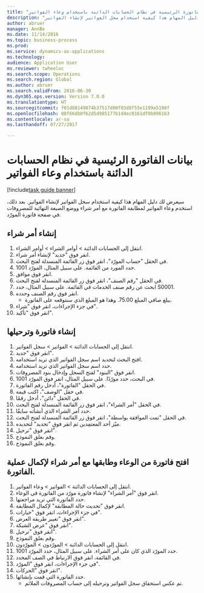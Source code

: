 ```yaml
--- 
title: "بيانات الفاتورة الرئيسية في نظام الحسابات الدائنة باستخدام ‏‫وعاء الفواتير‬"
description: "سيعرض لك دليل المهام هذا كيفية استخدام سجل الفواتير لإنشاء الفواتير."
author: abruer
manager: AnnBe
ms.date: 11/14/2016
ms.topic: business-process
ms.prod: 
ms.service: dynamics-ax-applications
ms.technology: 
audience: Application User
ms.reviewer: twheeloc
ms.search.scope: Operations
ms.search.region: Global
ms.author: abruer
ms.search.validFrom: 2016-06-30
ms.dyn365.ops.version: Version 7.0.0
ms.translationtype: HT
ms.sourcegitcommit: f01d88149074b37517d00f03d8f55e1199a5198f
ms.openlocfilehash: 08f66db0f62d5d985177b1d4ec0161df0b9961b3
ms.contentlocale: ar-sa
ms.lasthandoff: 07/27/2017

---
```

# <a name="key-invoice-data-into-the-ap-system-using-invoice-pool"></a>بيانات الفاتورة الرئيسية في نظام الحسابات الدائنة باستخدام ‏‫وعاء الفواتير‬

[!include[task guide banner](../../includes/task-guide-banner.md)]

سيعرض لك دليل المهام هذا كيفية استخدام سجل الفواتير لإنشاء الفواتير.  بعد ذلك، استخدم وعاء الفواتير لمطابقة الفاتورة مع أمر شراء ووضع الصيغة النهائية للمصروفات في صفحة فاتورة المورّد.


## <a name="create-a-purchase-order"></a>إنشاء أمر شراء
1. انتقل إلى الحسابات الدائنة > أوامر الشراء > أوامر الشراء.
2. انقر فوق "جديد" لإنشاء أمر شراء.
3. في الحقل "حساب المورّد‬"، انقر فوق زر القائمة المنسدلة لفتح البحث.
4. حدد المورد من القائمة. على سبيل المثال، المورّد 1001.
5. انقر فوق موافق.
6. في الحقل "رقم الصنف"، انقر فوق زر القائمة المنسدلة لفتح البحث.
7. ابحث عن رقم صنف الخدمات في القائمة. على سبيل المثال، حدد S0001.
8. انقر فوق رقم الصنف وحدده.
    * يبلغ صافي المبلغ 75.00.  وهذا هو المبلغ الذي سنتوقعه على الفاتورة.  
9. في جزء الإجراءات، انقر فوق "شراء‬".
10. انقر فوق "تأكيد".

## <a name="create-and-post-and-invoice"></a>إنشاء فاتورة وترحيلها
1. انتقل إلى الحسابات الدائنة > الفواتير > سجل الفواتير.
2. انقر فوق "جديد".
3. افتح البحث لتحديد اسم سجل الفواتير الذي تريد استخدامه.
4. حدد اسم سجل الفواتير الذي تريد استخدامه.
5. انقر فوق "البنود‬" لفتح السجل وإدخال بنود المصروفات.
6. في البحث، حدد مورّدًا. على سبيل المثال، انقر فوق المورّد 1001.
7. في الحقل "الفاتورة"، أدخل رقم الفاتورة.
8. في حقل "الوصف"، اكتب قيمة.
9. في الحقل "دائن"، أدخل رقمًا.
10. في الحقل "أمر الشراء"، انقر فوق زر القائمة المنسدلة لفتح البحث.
11. حدد أمر الشراء الذي أنشأته سابقًا.
12. في الحقل "تمت الموافقة بواسطة‬"، انقر فوق زر القائمة المنسدلة لفتح البحث.
13. ميّز أحد المعتمِدين ثم انقر فوق "تحديد" لتحديده.
14. انقر فوق "ترحيل".
15. وقم بغلق النموذج.
16. وقم بغلق النموذج.

## <a name="open-an-invoice-from-the-pool-and-match-it-to-a-purchase-order-to-complete-the-invoice-process"></a>افتح فاتورة من الوعاء وطابقها مع أمر شراء لإكمال عملية الفاتورة.
1. انتقل إلى الحسابات الدائنة > الفواتير > وعاء الفواتير‬.
2. انقر فوق "أمر الشراء" لإنشاء فاتورة مورّد من الفاتورة في الوعاء.
3. حدد الفاتورة التي تريد مراجعتها.
4. انقر فوق "تحديث حالة المطابقة‬" لإكمال المطابقة.
5. في جزء الإجراءات، انقر فوق "خيارات".
6. انقر فوق "تغيير طريقة العرض‬".
7. انقر فوق "عرض الشبكة".
8. انقر فوق "ترحيل".
9. وقم بغلق النموذج.
10. انتقل إلى الحسابات الدائنة > المورّدون > المورّدون.
11. حدد المورّد الذي كان على أمر الشراء. على سبيل المثال، حدد المورّد 1001.
12. في القائمة، انقر فوق الارتباط في الصف المحدد.
13. في جزء الإجراءات، انقر فوق "المورّد".
14. انقر فوق "الحركات".
15. حدد الفاتورة التي قمت بإنشائها.
    * تم عكس استحقاق سجل الفواتير وترحيله إلى حساب المصروفات الملائم.  


